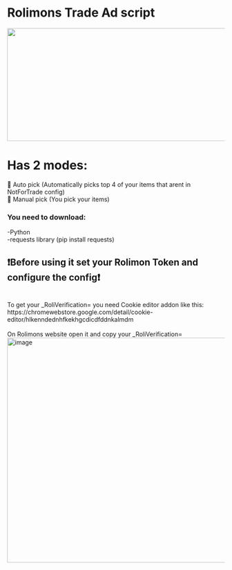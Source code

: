 <h1>Rolimons Trade Ad script</h1>
<img width="744" height="261"src="https://github.com/user-attachments/assets/39160fcc-0dd4-4908-bcfa-9792c25e2c5c" /><br>
<h1>Has 2 modes:</h1>
🦾 Auto pick (Automatically picks top 4 of your items that arent in NotForTrade config)<br>
💪 Manual pick (You pick your items)<br>
<h3>You need to download:<br></h3>
-Python<br>
-requests library (pip install requests)<br>
<h2>❗Before using it set your Rolimon Token and configure the config❗</h2> <br>
To get your _RoliVerification= you need Cookie editor addon like this: <br>
https://chromewebstore.google.com/detail/cookie-editor/hlkenndednhfkekhgcdicdfddnkalmdm <br>
<br>On Rolimons website open it and copy your _RoliVerification=
<img width="630" height="520" alt="image" src="https://github.com/user-attachments/assets/6465d6bf-9419-4f29-9a1c-83dccfca714f" /><br>

